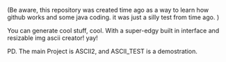 (Be aware, this repository was created time ago as a way to learn how github works and some java coding. it was just a silly test from time ago. )

You can generate cool stuff, cool.
With a super-edgy built in interface and resizable img ascii creator!
yay!

PD. The main Project is ASCII2, and ASCII_TEST is a demostration.

